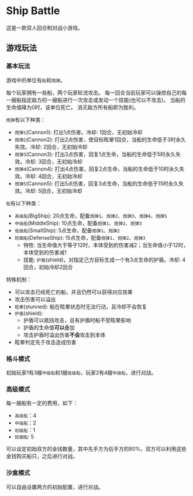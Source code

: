 # Ship Battle

这是一款双人回合制对战小游戏。

## 游戏玩法

### 基本玩法

游戏中的单位有`船`和`炮弹`。

每个玩家拥有一些船，两个玩家轮流攻击。
每一回合当前玩家可以操控自己的每一艘船指定敌方的一艘船进行一次攻击或发动一个技能(也可以不攻击)。
当船的生命值降为0时，该单位死亡。
消灭敌方所有船即为胜利。

`炮弹`有以下种类：
- `炮弹1`(Cannon1): 打出1点伤害。冷却: 1回合，无初始冷却
- `炮弹2`(Cannon2): 打出2点伤害，使目标眩晕1回合，当船的生命低于3时永久失效。冷却: 2回合，无初始冷却
- `炮弹3`(Cannon3): 打出3点伤害，回复1点生命，当船的生命低于5时永久失效。冷却: 3回合，无初始冷却
- `炮弹4`(Cannon4): 打出4点伤害，回复2点生命，当船的生命低于10时永久失效。冷却: 4回合，无初始冷却
- `炮弹5`(Cannon5): 打出5点伤害，回复3点生命，当船的生命低于15时永久失效。冷却: 5回合，无初始冷却

`船`有以下种类：
- `高级船`(BigShip): 20点生命，配备`炮弹1`、`炮弹2`、`炮弹3`、`炮弹4`、`炮弹5`
- `中级船`(MiddleShip): 10点生命，配备`炮弹1`、`炮弹2`、`炮弹3`
- `低级船`(SmallShip): 5点生命，配备`炮弹1`、`炮弹2`
- `防御船`(DefenseShip): 15点生命，配备`炮弹1`、`炮弹2`、`炮弹3`
  - 特性: 当生命值大于等于12时，本体受到的伤害减2；当生命值小于12时，本体受到的伤害减1
  - 技能: `护盾`(shield)，对指定己方目标生成一个有3点生命的护盾。冷却: 4回合，初始冷却2回合

特殊机制：
- 可以攻击已经死亡的船，并且仍然可以获得对应效果
- 攻击伤害可以溢出
- `眩晕`(stunned): 船在眩晕状态时无法行动，且冷却不会恢复
- `护盾`(shield): 
  - 护盾可以抵挡攻击，且有护盾时船不受眩晕影响
  - 护盾的生命值**可以**叠加
  - 攻击护盾时溢出伤害**不会**攻击到本体
- 眩晕判定先于攻击造成伤害

### 格斗模式

初始玩家1有3艘`中级船`和1艘`低级船`，玩家2有4艘`中级船`，进行对战。

### 高级模式

每一艘船有一定的费用，如下：
- `高级船`：4
- `中级船`：2
- `初级船`：1
- `防御船`: 5

可以设定初始双方的金钱数量，其中先手方为后手方的80%，双方可以利用这些金钱购买船只，之后进行对战。

### 沙盒模式

可以自由设置两方的初始配置，进行对战。